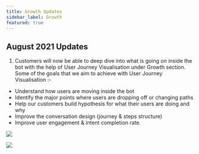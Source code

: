 ```yaml
---
title: Growth Updates
sidebar_label: Growth
featured: true
---
```


## August 2021 Updates
1. Customers will now be able to deep dive into what is going on inside the bot with the help of User Journey Visualisation under Growth section.
Some of the goals that we aim to achieve with User Journey Visualisation :-
- Understand how users are moving inside the bot
- Identify the major points where users are dropping off or changing paths
- Help our customers build hypothesis for what their users are doing and why
- Improve the conversation design (journey & steps structure)
- Improve user engagement & intent completion rate.

<!-- ![](images/journeyvisualisation1.jpg) -->

<!-- ![](images/journeyvisualisation2.jpg) -->


![](https://cdn.yellowmessenger.com/fw3ANzTdash51633439266071.JPG)

![](https://cdn.yellowmessenger.com/QEtrsWkwwZHP1633439340515.JPG)